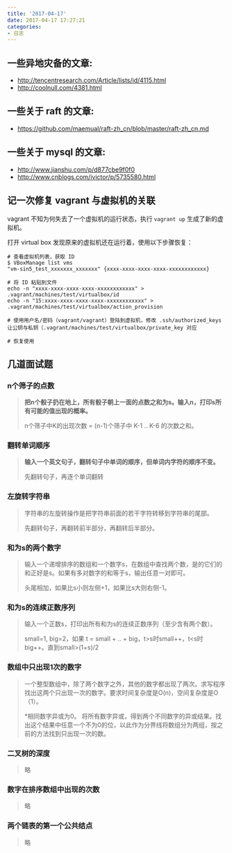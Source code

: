 ```yaml
---
title: '2017-04-17'
date: 2017-04-17 17:27:21
categories:
- 日志
---
```


## 一些异地灾备的文章:
- <http://tencentresearch.com/Article/lists/id/4115.html>
- <http://coolnull.com/4381.html>

## 一些关于 raft 的文章:
- <https://github.com/maemual/raft-zh_cn/blob/master/raft-zh_cn.md>

## 一些关于 mysql 的文章:
- <http://www.jianshu.com/p/d877cbe9f0f0>
- <http://www.cnblogs.com/ivictor/p/5735580.html>

<!--more-->

## 记一次修复 vagrant 与虚拟机的关联
vagrant 不知为何失去了一个虚拟机的运行状态，执行 `vagrant up` 生成了新的虚拟机。

打开 virtual box 发现原来的虚拟机还在运行着，使用以下步骤恢复：

```
# 查看虚拟机列表，获取 ID
$ VBoxManage list vms
"vm-sin5_test_xxxxxxx_xxxxxxx" {xxxx-xxxx-xxxx-xxxx-xxxxxxxxxxxx}

# 将 ID 粘贴到文件
echo -n "xxxx-xxxx-xxxx-xxxx-xxxxxxxxxxxx" > .vagrant/machines/test/virtualbox/id
echo -n "15:xxxx-xxxx-xxxx-xxxx-xxxxxxxxxxxx" > .vagrant/machines/test/virtualbox/action_provision

# 使用用户名/密码（vagrant/vagrant）登陆到虚拟机，修改 .ssh/authorized_keys
让公钥与私钥（.vagrant/machines/test/virtualbox/private_key 对应

# 恢复使用
```


## 几道面试题

### n个筛子的点数  
> **把n个骰子扔在地上，所有骰子朝上一面的点数之和为s。输入n，打印s所有可能的值出现的概率。**
>
> n个筛子中K的出现次数 = (n-1)个筛子中 K-1 .. K-6 的次数之和。

### 翻转单词顺序
> **输入一个英文句子，翻转句子中单词的顺序，但单词内字符的顺序不变。**
>
>  先翻转句子，再逐个单词翻转

### 左旋转字符串
> 字符串的左旋转操作是把字符串前面的若干字符转移到字符串的尾部。
>
> 先翻转句子，再翻转前半部分，再翻转后半部分。

### 和为s的两个数字
> 输入一个递增排序的数组和一个数字s，在数组中查找两个数，是的它们的和正好是s。如果有多对数字的和等于s，输出任意一对即可。
>
> 头尾相加，如果比s小则左侧+1，如果比s大则右侧-1。

### 和为s的连续正数序列
> 输入一个正数s，打印出所有和为s的连续正数序列（至少含有两个数）。
>
> small=1, big=2，如果 t = small + .. + big，t>s时small++，t<s时big++。直到small>(1+s)/2

### 数组中只出现1次的数字
> 一个整型数组中，除了两个数字之外，其他的数字都出现了两次。求写程序找出这两个只出现一次的数字。要求时间复杂度是O(n)，空间复杂度是O（1）。
>
> *相同数字异或为0。
> 将所有数字异或，得到两个不同数字的异或结果。找出这个结果中任意一个不为0的位，以此作为分界线将数组分为两组，按之前的方法找到只出现一次的数。

### 二叉树的深度
> 略

### 数字在排序数组中出现的次数
> 略

### 两个链表的第一个公共结点
> 略
